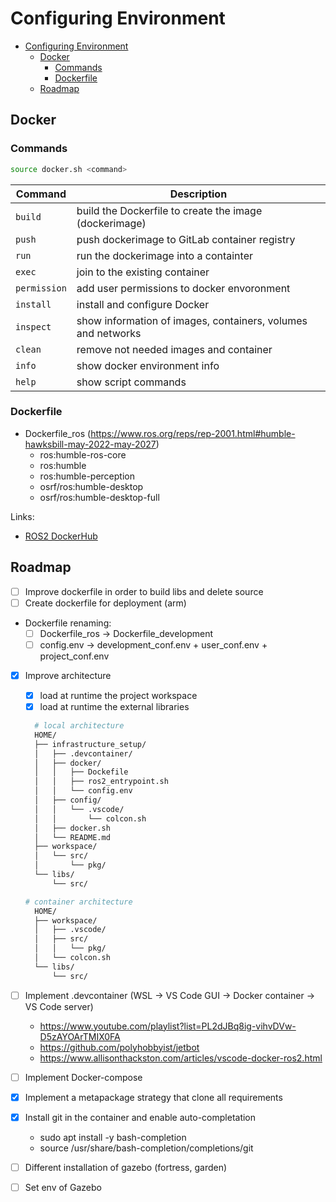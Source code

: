 # Configuring Environment

- [Configuring Environment](#configuring-environment)
  - [Docker](#docker)
    - [Commands](#commands)
    - [Dockerfile](#dockerfile)
  - [Roadmap](#roadmap)


## Docker

### Commands

```sh
source docker.sh <command>
```

| Command      | Description                                                  |
| ------------ | ------------------------------------------------------------ |
| `build`      | build the Dockerfile to create the image (dockerimage)       |
| `push`       | push dockerimage to GitLab container registry                |
| `run`        | run the dockerimage into a containter                        |
| `exec`       | join to the existing container                               |
| `permission` | add user permissions to docker envoronment                   |
| `install`    | install and configure Docker                                 |
| `inspect`    | show information of images, containers, volumes and networks |
| `clean`      | remove not needed images and container                       |
| `info`       | show docker environment info                                 |
| `help`       | show script commands                                         |


### Dockerfile
* Dockerfile_ros (https://www.ros.org/reps/rep-2001.html#humble-hawksbill-may-2022-may-2027)
  * ros:humble-ros-core
  * ros:humble
  * ros:humble-perception
  * osrf/ros:humble-desktop
  * osrf/ros:humble-desktop-full


Links:
* [ROS2 DockerHub](https://github.com/osrf/docker_images/tree/3f4fbca923d80f834f3a89b5960bad5582652519)




## Roadmap
- [ ] Improve dockerfile in order to build libs and delete source
- [ ] Create dockerfile for deployment (arm)
- Dockerfile renaming:
  - [ ] Dockerfile_ros -> Dockerfile_development
  - [ ] config.env -> development_conf.env + user_conf.env + project_conf.env
- [x] Improve architecture
  - [x] load at runtime the project workspace
  - [x] load at runtime the external libraries
  ```sh
    # local architecture
    HOME/
    ├── infrastructure_setup/
    │   ├── .devcontainer/
    │   ├── docker/
    │   │   ├── Dockefile
    │   │   ├── ros2_entrypoint.sh
    │   │   └── config.env
    │   ├── config/
    │   │   └── .vscode/
    │   │       └── colcon.sh
    │   ├── docker.sh
    │   └── README.md
    ├── workspace/
    │   └── src/
    │       └── pkg/
    └── libs/
        └── src/
  ```

  ```sh
  # container architecture
    HOME/
    ├── workspace/
    │   ├── .vscode/
    │   ├── src/
    │   │   └── pkg/
    │   └── colcon.sh
    └── libs/
        └── src/
  ```
- [ ] Implement .devcontainer (WSL -> VS Code GUI -> Docker container -> VS Code server)
  - https://www.youtube.com/playlist?list=PL2dJBq8ig-vihvDVw-D5zAYOArTMIX0FA
  - https://github.com/polyhobbyist/jetbot
  - https://www.allisonthackston.com/articles/vscode-docker-ros2.html
- [ ] Implement Docker-compose
- [x] Implement a metapackage strategy that clone all requirements
- [x] Install git in the container and enable auto-completation
  - sudo apt install -y bash-completion
  - source /usr/share/bash-completion/completions/git
- [ ] Different installation of gazebo (fortress, garden)
- [ ] Set env of Gazebo

